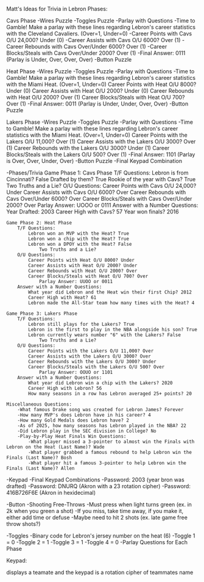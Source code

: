 Matt's Ideas for Trivia in Lebron Phases:

Cavs Phase
-Wires Puzzle
-Toggles Puzzle
    -Parlay with Questions
        -Time to Gamble! Make a parlay with these lines regarding Lebron's career
         statistics with the Cleveland Cavaliers. (Over=1, Under=0)
            -Career Points with Cavs O/U 24,000? Under (0)
            -Career Assists with Cavs O/U 6000? Over (1)
            -Career Rebounds with Cavs Over/Under 6000? Over (1)
            -Career Blocks/Steals with Cavs Over/Under 2000? Over (1)
        -Final Answer: 0111 (Parlay is Under, Over, Over, Over)
-Button Puzzle

Heat Phase
-Wires Puzzle
-Toggles Puzzle
    -Parlay with Questions
        -Time to Gamble! Make a parlay with these lines regarding Lebron's career
         statistics with the Miami Heat. (Over=1, Under=0)
            Career Points with Heat O/U 8000? Under (0)
            Career Assists with Heat O/U 2000? Under (0)
            Career Rebounds with Heat O/U 2000? Over (1)
            Career Blocks/Steals with Heat O/U 700? Over (1)
        -Final Answer: 0011 (Parlay is Under, Under, Over, Over)
-Button Puzzle

Lakers Phase
-Wires Puzzle
-Toggles Puzzle
    -Parlay with Questions
        -Time to Gamble! Make a parlay with these lines regarding Lebron's career
         statistics with the Miami Heat. (Over=1, Under=0)
            Career Points with the Lakers O/U 11,000? Over (1)
            Career Assists with the Lakers O/U 3000? Over (1)
            Career Rebounds with the Lakers O/U 3000? Under (1)
            Career Blocks/Steals with the Lakers O/U 500? Over (1)
        -Final Answer: 1101 (Parlay is Over, Over, Under, Over)
-Button Puzzle
-Final Keypad Combination

-Phases/Trivia
    Game Phase 1: Cavs Phase
        T/F Questions:
            Lebron is from Cincinnati? False
            Drafted by them? True
            Rookie of the year with Cavs? True
                Two Truths and a Lie?
        O/U Questions:
            Career Points with Cavs O/U 24,000? Under
            Career Assists with Cavs O/U 6000? Over
            Career Rebounds with Cavs Over/Under 6000? Over
            Career Blocks/Steals with Cavs Over/Under 2000? Over
                Parlay Answer: UOOO or 0111
        Answer with a Number Questions:
            Year Drafted: 2003
            Career High with Cavs? 57
            Year won finals? 2016

    Game Phase 2: Heat Phase 
        T/F Questions:
            Lebron won an MVP with the Heat? True
            Lebron won a chip with the Heat? True
            Lebron won a DPOY with the Heat? False
                Two Truths and a Lie?
        O/U Questions:
            Career Points with Heat O/U 8000? Under
            Career Assists with Heat O/U 2000? Under
            Career Rebounds with Heat O/U 2000? Over
            Career Blocks/Steals with Heat O/U 700? Over
                Parlay Answer: UUOO or 0011
        Answer with a Number Questions:
            What year did Lebron and the Heat win their first Chip? 2012
            Career High with Heat? 61
            Lebron made the All-Star team how many times with the Heat? 4

    Game Phase 3: Lakers Phase
        T/F Questions:
            Lebron still plays for the Lakers? True
            Lebron is the first to play in the NBA alongside his son? True
            Lebron currently wears number "6" with the Lakers? False
                Two Truths and a Lie?
        O/U Questions:
            Career Points with the Lakers O/U 11,000? Over
            Career Assists with the Lakers O/U 3000? Over
            Career Rebounds with the Lakers O/U 3000? Under
            Career Blocks/Steals with the Lakers O/U 500? Over
                Parlay Answer: OOUO or 1101
        Answer with a Number Questions:
            What year did Lebron win a chip with the Lakers? 2020
            Career High with Lebron? 56
            How many seasons in a row has Lebron averaged 25+ points? 20

    Miscellaneous Questions:
        -What famous Drake song was created for Lebron James? Forever
        -How many MVP's does Lebron have in his career? 4
        -How many Gold Medals does Lebron have? 2
        -As of 2025, how many seasons has Lebron played in the NBA? 22
        -Did Lebron play in the SEC division in College? No
        -Play-by-Play Heat Finals Win Questions:
            -What player missed a 3-pointer to almost win the Finals with Lebron on the Heat (Last Name)? Wade
            -What player grabbed a famous rebound to help Lebron win the Finals (Last Name)? Bosh
            -What player hit a famous 3-pointer to help Lebron win the Finals (Last Name)? Allen
        
-Keypad
    -Final Keypad Combinations
        -Password: 2003 (year bron was drafted)
        -Password: DNURQ (Akron with a 23 rotation cipher)
        -Password: 416B726F6E (Akron in hexidecimal) 

-Button
    -Shooting Free-Throws
        -Must press when light turns green (ex. in 2k when you green a shot)
            -If you miss, take time away, if you make it, either add time or defuse
                -Maybe need to hit 2 shots (ex. late game free throw shots?)

-Toggles
    -Binary code for Lebron's jersey number on the heat (6)
        -Toggle 1 = 0
        -Toggle 2 = 1
        -Toggle 3 = 1
        -Toggle 4 = 0
    -Parlay Questions for Each Phase
    



Keypad:

displays a teamate and the keypad is a rotation cipher of teammates name